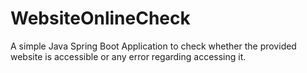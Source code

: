 # WebsiteOnlineCheck

A simple Java Spring Boot Application to check whether the provided website is accessible or any error regarding accessing it.
